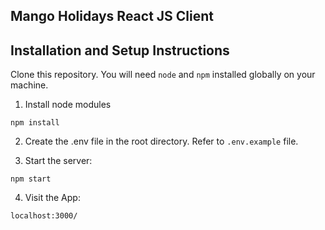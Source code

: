 ## Mango Holidays React JS Client
## Installation and Setup Instructions

Clone this repository. You will need `node` and `npm` installed globally on your machine.

1. Install node modules

`npm install`

2. Create the .env file in the root directory. Refer to `.env.example` file.

3. Start the server:

`npm start`

4. Visit the App:

`localhost:3000/`

